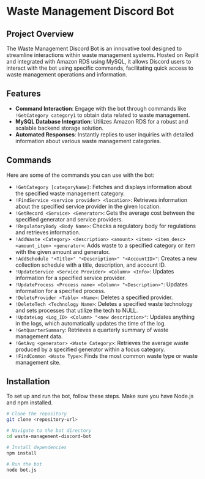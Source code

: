 # Waste Management Discord Bot

## Project Overview
The Waste Management Discord Bot is an innovative tool designed to streamline interactions within waste management systems. Hosted on Replit and integrated with Amazon RDS using MySQL, it allows Discord users to interact with the bot using specific commands, facilitating quick access to waste management operations and information.

## Features
- **Command Interaction**: Engage with the bot through commands like `!GetCategory category1` to obtain data related to waste management.
- **MySQL Database Integration**: Utilizes Amazon RDS for a robust and scalable backend storage solution.
- **Automated Responses**: Instantly replies to user inquiries with detailed information about various waste management categories.

## Commands
Here are some of the commands you can use with the bot:
- `!GetCategory [categoryName]`: Fetches and displays information about the specified waste management category.
- `!FindService <service provider> <location>`: Retrieves information about the specified service provider in the given location. 
- `!GetRecord <Service> <Generator>`: Gets the average cost between the specified generator and service providers.
- `!RegulatoryBody <Body Name>`: Checks a regulatory body for regulations and retrieves information.
- `!AddWaste <Category> <description> <amount> <item> <item_desc> <amount_item> <generator>`: Adds waste to a specified category or item with the given amount and generator.
- `!AddSchedule "<Title>" "<Description>" "<AccountID>"`: Creates a new collection schedule with a title, description, and account ID.
- `!UpdateService <Service Provider> <Column> <Info>`: Updates information for a specified service provider.
- `!UpdateProcess <Process name> <Column> "<Description>"`: Updates information for a specified process.
- `!DeleteProvider <Table> <Name>`: Deletes a specified provider.
- `!DeleteTech <Technology Name>`: Deletes a specified waste technology and sets processes that utilize the tech to NULL.
- `!UpdateLog <Log_ID> <Column> "<new description>"`: Updates anything in the logs, which automatically updates the time of the log.
- `!GetQuarterSummary`: Retrieves a quarterly summary of waste management data.
- `!GetAvg <generator> <Waste Category>`: Retrieves the average waste produced by a specified generator within a focus category.
- `!FindCommon <Waste Type>`: Finds the most common waste type or waste management site.

## Installation
To set up and run the bot, follow these steps. Make sure you have Node.js and npm installed.

```bash
# Clone the repository
git clone <repository-url>

# Navigate to the bot directory
cd waste-management-discord-bot

# Install dependencies
npm install

# Run the bot
node bot.js
